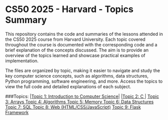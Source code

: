 
# CS50 2025 - Harvard - Topics Summary

This repository contains the code and summaries of the lessons attended in the CS50 2025 course from Harvard University. Each topic covered throughout the course is documented with the corresponding code and a brief explanation of the concepts discussed. The aim is to provide an overview of the topics learned and showcase practical examples of implementation.

The files are organized by topic, making it easier to navigate and study the key computer science concepts, such as algorithms, data structures, Python programming, software engineering, and more. Access the topics to view the full code and detailed explanations of each subject.

   ###Topics: 
   |<a href="#./sractch">Topic 1: Introduction to Computer Science</a>|
   |<a href="#./c">Topic 2: C </a>|
    <a href="#./arrays">Topic 3: Arrays </a>
    <a href="#./algorithms">Topic 4: Algorithms </a>
    <a href="#./memory">Topic 5: Memory </a>
    <a href="#./data-structures">Topic 6: Data Structures </a>
    <a href="#./sql">Topic 7: SQL </a>
    <a href="#./web">Topic 8: Web (HTML/CSS/JavaScript)</a>
    <a href="#./flask">Topic 9: Flask Framework </a>

